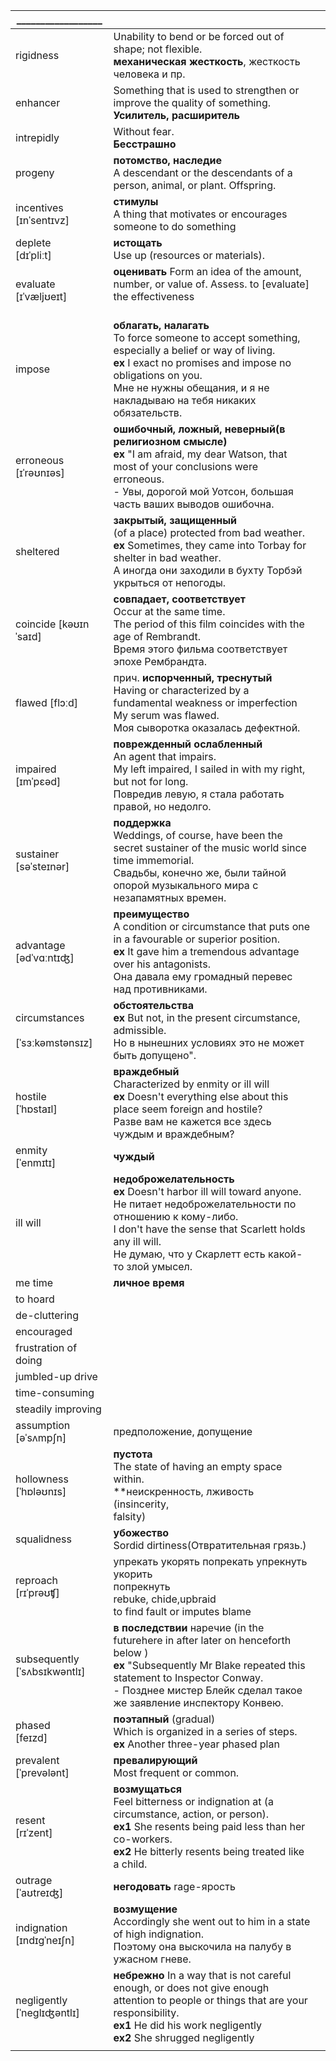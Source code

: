 
| __________________                    |                                                                                                                                                                                                                                                      |     |
| ------------------------------------- | ---------------------------------------------------------------------------------------------------------------------------------------------------------------------------------------------------------------------------------------------------- | --- |
| rigidness                             | Unability to bend or be forced out of shape; not flexible.<br>**механическая жесткость**, жесткость человека и пр.                                                                                                                                   |     |
| enhancer                              | Something that is used to strengthen or improve the quality of something.<br>**Усилитель, расширитель**                                                                                                                                              |     |
| intrepidly                            | Without fear.<br>**Бесстрашно**                                                                                                                                                                                                                      |     |
| progeny                               | **потомство, наследие**<br>A descendant or the descendants of a person, animal, or plant. Offspring.                                                                                                                                                 |     |
| incentives <br>[ɪnˈsentɪvz]           | **стимулы**<br>A thing that motivates or encourages someone to do something<br>                                                                                                                                                                      |     |
| deplete<br>[dɪˈpliːt]                 | **истощать**<br>Use up (resources or materials).<br>                                                                                                                                                                                                 |     |
| evaluate<br>[ɪˈvæljʊeɪt]              | **оценивать** Form an idea of the amount, number, or value of. Assess. to [evaluate] the effectiveness<br><br>                                                                                                                                       |     |
| impose                                | **облагать, налагать**<br>To force someone to accept something, especially a belief or way of living.<br>**ex** I exact no promises and impose no obligations on you.<br>Мне не нужны обещания, и я не накладываю на тебя никаких обязательств.      |     |
| erroneous<br>[ɪˈrəʊnɪəs]              | **ошибочный, ложный, неверный(в религиозном смысле)**<br>**ex**  "I am afraid, my dear Watson, that most of your conclusions were erroneous.<br>- Увы, дорогой мой Уотсон, большая часть ваших выводов ошибочна.                                     |     |
| sheltered                             | **закрытый, защищенный** <br>(of a place) protected from bad weather.<br>**ex** Sometimes, they came into Torbay for shelter in bad weather.<br>А иногда они заходили в бухту Торбэй укрыться от непогоды.                                           |     |
| coincide [kəʊɪnˈsaɪd]                 | **совпадает, соответствует**<br>Occur at the same time.<br>The period of this film coincides with the age of Rembrandt.<br>Время этого фильма соответствует эпохе Рембрандта.                                                                        |     |
| flawed [flɔːd]                        | прич. **испорченный, треснутый**<br>Having or characterized by a fundamental weakness or imperfection<br>My serum was flawed.<br>Моя сыворотка оказалась дефектной.                                                                                  |     |
| impaired<br> [ɪmˈpɛəd]                | **поврежденный ослабленный**<br>An agent that impairs.<br>My left impaired, I sailed in with my right, but not for long.<br>Повредив левую, я стала работать правой, но недолго.                                                                     |     |
| sustainer<br>[səˈsteɪnər]             | **поддержка** <br> Weddings, of course, have been the secret sustainer of the music world since time immemorial.<br>Свадьбы, конечно же, были тайной опорой музыкального мира с незапамятных времен.                                                 |     |
| advantage<br>[ədˈvɑːntɪʤ]             | **преимущество**<br>A condition or circumstance that puts one in a favourable or superior position.<br>**ex** It gave him a tremendous advantage over his antagonists.<br>Она давала ему громадный перевес над противниками.                         |     |
| circumstances<br><br>[ˈsɜːkəmstənsɪz] | **обстоятельства** <br> **ex** But not, in the present circumstance, admissible.<br>Но в нынешних условиях это не может быть допущено".                                                                                                              |     |
| hostile<br>[ˈhɒstaɪl]                 | **враждебный**<br>Characterized by enmity or ill will<br>**ex** Doesn't everything else about this place seem foreign and hostile?<br>Разве вам не кажется все здесь чуждым и враждебным?                                                            |     |
| enmity<br>[ˈenmɪtɪ]                   | **чуждый**                                                                                                                                                                                                                                           |     |
| ill will                              | **недоброжелательность<br>ex** Doesn't harbor ill will toward anyone.<br>Не питает недоброжелательности по отношению к кому-либо.<br>I don't have the sense that Scarlett holds any ill will.<br>Не думаю, что у Скарлетт есть какой-то злой умысел. |     |
| me time                               | **личное время**                                                                                                                                                                                                                                     |     |
| to hoard                              |                                                                                                                                                                                                                                                      |     |
| de-cluttering                         |                                                                                                                                                                                                                                                      |     |
| encouraged                            |                                                                                                                                                                                                                                                      |     |
| frustration of doing                  |                                                                                                                                                                                                                                                      |     |
| jumbled-up drive                      |                                                                                                                                                                                                                                                      |     |
| time-consuming                        |                                                                                                                                                                                                                                                      |     |
| steadily improving                    |                                                                                                                                                                                                                                                      |     |
| assumption<br> [əˈsʌmpʃn]<br>         | предположение, допущение                                                                                                                                                                                                                             |     |
| hollowness<br>[ˈhɒləʊnɪs]             | **пустота**<br>The state of having an empty space within.<br>**неискренность, лживость (insincerity,<br>falsity)                                                                                                                                     |     |
| squalidness                           | **убожество** <br>Sordid dirtiness(Отвратительная грязь.)                                                                                                                                                                                            |     |
| reproach<br>[rɪˈprəʊʧ]                | упрекать укорять попрекать упрекнуть укорить<br>попрекнуть<br> rebuke, chide,upbraid<br>to find fault or imputes blame                                                                                                                               |     |
| subsequently<br>[ˈsʌbsɪkwəntlɪ]<br>   | **в последствии** наречие (​in the futurehere in after later on henceforth below )<br>**ex** "Subsequently Mr Blake repeated this statement to Inspector Conway.<br>- Позднее мистер Блейк сделал такое же заявление инспектору Конвею.              |     |
| phased<br>[feɪzd]                     | **поэтапный**  (gradual)<br> Which is organized in a series of steps.<br>**ex** Another three-year phased plan                                                                                                                                       |     |
| prevalent<br>[ˈprevələnt]             | **превалирующий** <br>Most frequent or common.                                                                                                                                                                                                       |     |
| resent<br>[rɪˈzent]                   | **возмущаться**<br>Feel bitterness or indignation at (a circumstance, action, or person).<br>**ex1** She resents being paid less than her co-workers.<br>**ex2** He bitterly resents being treated like a child.                                     |     |
| outrage<br>[ˈaʊtreɪʤ]                 | **негодовать** rage-ярость                                                                                                                                                                                                                           |     |
| indignation<br>[ɪndɪgˈneɪʃn]          | **возмущение**<br>Accordingly she went out to him in a state of high indignation.<br>Поэтому она выскочила на палубу в ужасном гневе.                                                                                                                |     |
| negligently<br>[ˈneglɪʤəntlɪ]         | **небрежно** In a way that is not careful enough, or does not give enough attention to people or things that are your responsibility.<br> **ex1** He did his work negligently<br>**ex2** She shrugged negligently                                    |     |
|                                       |                                                                                                                                                                                                                                                      |     |
  
